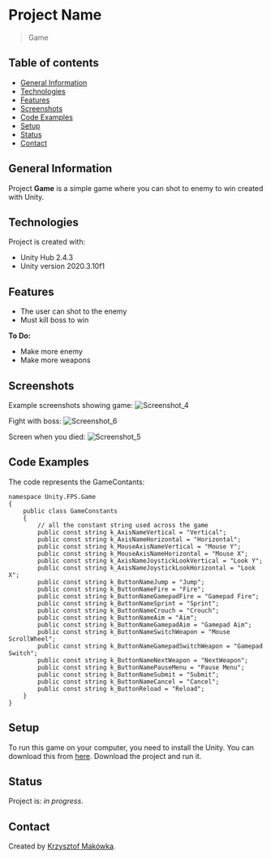 # Project Name
> Game

## Table of contents
* [General Information](#general-information)
* [Technologies](#technologies)
* [Features](#features)
* [Screenshots](#screenshots)
* [Code Examples](#code-examples)
* [Setup](#setup)
* [Status](#status)
* [Contact](#contact)

## General Information
Project **Game** is a simple game where you can shot to enemy to win created with Unity.

## Technologies
Project is created with:
- Unity Hub 2.4.3
- Unity version 2020.3.10f1

## Features
- The user can shot to the enemy
- Must kill boss to win

**To Do:**
- Make more enemy
- Make more weapons


## Screenshots
Example screenshots showing game:
![Screenshot_4](https://user-images.githubusercontent.com/84870985/119891166-fc7c2400-bf38-11eb-9f19-5fec41bdb067.png)

Fight with boss:
![Screenshot_6](https://user-images.githubusercontent.com/84870985/119890978-c179f080-bf38-11eb-9a37-190c50258288.png)

Screen when you died:
![Screenshot_5](https://user-images.githubusercontent.com/84870985/119890998-c76fd180-bf38-11eb-8730-5c35236bd48d.png)


## Code Examples
The code represents the GameContants:
```
namespace Unity.FPS.Game
{
    public class GameConstants
    {
        // all the constant string used across the game
        public const string k_AxisNameVertical = "Vertical";
        public const string k_AxisNameHorizontal = "Horizontal";
        public const string k_MouseAxisNameVertical = "Mouse Y";
        public const string k_MouseAxisNameHorizontal = "Mouse X";
        public const string k_AxisNameJoystickLookVertical = "Look Y";
        public const string k_AxisNameJoystickLookHorizontal = "Look X";
        public const string k_ButtonNameJump = "Jump";
        public const string k_ButtonNameFire = "Fire";
        public const string k_ButtonNameGamepadFire = "Gamepad Fire";
        public const string k_ButtonNameSprint = "Sprint";
        public const string k_ButtonNameCrouch = "Crouch";
        public const string k_ButtonNameAim = "Aim";
        public const string k_ButtonNameGamepadAim = "Gamepad Aim";
        public const string k_ButtonNameSwitchWeapon = "Mouse ScrollWheel";
        public const string k_ButtonNameGamepadSwitchWeapon = "Gamepad Switch";
        public const string k_ButtonNameNextWeapon = "NextWeapon";
        public const string k_ButtonNamePauseMenu = "Pause Menu";
        public const string k_ButtonNameSubmit = "Submit";
        public const string k_ButtonNameCancel = "Cancel";
        public const string k_ButtonReload = "Reload";
    }
}
```

## Setup
To run this game on your  computer, you need to install the Unity. 
You can download this from  [here](https://unity.com/).
Download the project and run it.


## Status
Project is: *in progress*.

## Contact
Created by [Krzysztof Makówka](https://github.com/KrzyMK).

